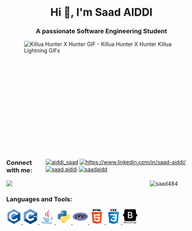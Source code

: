 <h1 align="center">Hi 👋, I'm Saad AIDDI</h1>
<h3 align="center">A passionate Software Engineering Student</h3>

<!-- Animated Image -->

<!--  <img align="center" height="290" width="410" alt="Animated Image" src="https://media.licdn.com/dms/image/D5612AQGOmwfIE5mlWA/article-cover_image-shrink_720_1280/0/1674617947228?e=2147483647&v=beta&t=FTU_isQ6VYfV5D_ueFHPWvT8ZqgDeJG3yr8Mi8lpfk0" />
-->
<div style="display: flex; justify-content: center;" >
<img   align="center" height="290" width="410" src="https://media.tenor.com/pLhhw8tQib0AAAAC/killua-hunter-x-hunter.gif" alt="Killua Hunter X Hunter GIF - Killua Hunter X Hunter Killua Lightning GIFs">
</div>

<div style="display: flex; align-items: center;">
  <!-- Connect with me -->
  <h3 align="left">Connect with me:</h3>
  <p align="left">
    <a href="https://twitter.com/aiddi_saad" target="blank"><img align="center" src="https://raw.githubusercontent.com/rahuldkjain/github-profile-readme-generator/master/src/images/icons/Social/twitter.svg" alt="aiddi_saad" height="30" width="40" /></a>
    <a href="https://www.linkedin.com/in/saad-aiddi/" target="blank"><img align="center" src="https://raw.githubusercontent.com/rahuldkjain/github-profile-readme-generator/master/src/images/icons/Social/linked-in-alt.svg" alt="https://www.linkedin.com/in/saad-aiddi/" height="30" width="40" /></a>
    <a href="https://www.facebook.com/saad.aiddi" target="blank"><img align="center" src="https://raw.githubusercontent.com/rahuldkjain/github-profile-readme-generator/master/src/images/icons/Social/facebook.svg" alt="saad aiddi" height="30" width="40" /></a>
    <a href="https://www.instagram.com/saadaidd" target="blank"><img align="center" src="https://raw.githubusercontent.com/rahuldkjain/github-profile-readme-generator/master/src/images/icons/Social/instagram.svg" alt="saadaidd" height="30" width="40" /></a>
  </p>
</div>

<!-- Statistic -->
<div style="display: flex;">
  <img align='left' src="https://github-readme-stats.vercel.app/api?username=saad484&show_icons=true&theme=chartreuse-dark" width="380">
  <img align="center" src="https://github-readme-stats.vercel.app/api/top-langs?username=saad484&show_icons=true&locale=en&layout=compact" alt="saad484" />
</div>


<!-- Languages and Tools -->
<h3 align="left">Languages and Tools:</h3>
<p align="left">
  <a href="https://www.cprogramming.com/" target="_blank" rel="noreferrer">
    <img src="https://raw.githubusercontent.com/devicons/devicon/master/icons/c/c-original.svg" alt="C" width="40" height="40"/>
  </a>
  <a href="https://www.w3schools.com/cpp/" target="_blank" rel="noreferrer">
    <img src="https://raw.githubusercontent.com/devicons/devicon/master/icons/cplusplus/cplusplus-original.svg" alt="C++" width="40" height="40"/>
  </a>
  <a href="https://www.java.com" target="_blank" rel="noreferrer">
    <img src="https://raw.githubusercontent.com/devicons/devicon/master/icons/java/java-original.svg" alt="Java" width="40" height="40"/>
  </a>
  <a href="https://www.python.org" target="_blank" rel="noreferrer">
    <img src="https://raw.githubusercontent.com/devicons/devicon/master/icons/python/python-original.svg" alt="Python" width="40" height="40"/>
  </a>
  <a href="https://www.php.net" target="_blank" rel="noreferrer">
    <img src="https://raw.githubusercontent.com/devicons/devicon/master/icons/php/php-original.svg" alt="PHP" width="40" height="40"/>
  </a>
  
  <a href="https://www.w3schools.com/html/" target="_blank" rel="noreferrer">
    <img src="https://raw.githubusercontent.com/devicons/devicon/master/icons/html5/html5-original-wordmark.svg" alt="HTML5" width="40" height="40"/>
  </a>
  <a href="https://www.w3schools.com/css/" target="_blank" rel="noreferrer">
    <img src="https://raw.githubusercontent.com/devicons/devicon/master/icons/css3/css3-original-wordmark.svg" alt="CSS3" width="40" height="40"/>
  </a>
  <a href="https://getbootstrap.com" target="_blank" rel="noreferrer">
    <img src="https://raw.githubusercontent.com/devicons/devicon/master/icons/bootstrap/bootstrap-plain-wordmark.svg" alt="Bootstrap" width="40" height="40"/>
  </a>
  <!-- Add more of your favorite tools here -->
</p>
